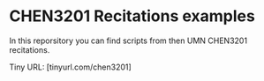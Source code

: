 # CHEN3201 Recitations examples

In this reporsitory you can find scripts from then UMN CHEN3201 recitations.

Tiny URL: [tinyurl.com/chen3201]
